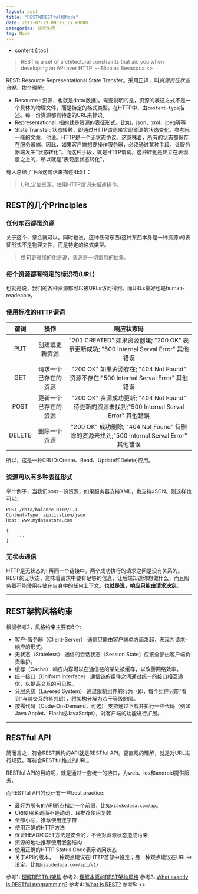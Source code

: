```yaml
---
layout: post
title: "REST和RESTful和Node"
date: 2017-07-29 09:26:15 +0800 
categories: 研究生涯
tag: Node
---
```

* content
{:toc}

> REST is a set of architectural constraints that aid you when developing an API over HTTP. -- Nicolas Bevacqua <<JavaScript Application Design-A build first approach>>

REST: Resource Representational State Transfer。采用正译，叫*资源表征状态转移*。挨个理解:

+ Resource : 资源，也就是data(数据)。需要说明的是，资源的表征方式不是一个具体的物理文件，而是特定的格式类型。在HTTP中，由`content-type`描述。每一份资源都有特定的URL来标识。
+ Representational: 指的就是资源的表征形式。比如，json、xml、jpeg等等
+ State Transfer: 状态转移，即通过HTTP谓词来实现资源的状态变化。参考阮一峰的文章，他说。HTTP是一个无状态协议。这意味着，所有的状态都保存在服务器端。因此，如果客户端想要操作服务器，必须通过某种手段，让服务器端发生"状态转化"。而这种手段，就是HTTP谓词。这种转化是建立在表现层之上的，所以就是"表现层状态转化"。

有人总结了下面这句话来描述REST：

> URL定位资源，使用HTTP谓词来描述操作。

<!-- more -->

## REST的几个Principles

### 任何东西都是资源

关于这个，意会就可以。同时也说，这种任何东西(这种东西本身是一种资源)的表征形式不是物理文件，而是特定的格式类型。

> 换句更难懂的化是说，资源是一切信息的抽象。

### 每个资源都有特定的标识符(URL)

也就是说，我们的各种资源都可以被URLs访问得到。而URLs最好也是human-readeable。

### 使用标准的HTTP谓词

| 谓词|操作|响应状态码|
| :---: | :---: | :---: |
|PUT|创建或更新资源|"201 CREATED" 如果资源创建; "200 OK" 表示更新成功; "500 Internal Serval Error" 其他错误|
|GET|请求一个已存在的资源|"200 OK" 如果资源存在; "404 Not Found" 资源不存在;"500 Internal Serval Error" 其他错误|
|POST|更新一个已存在的资源|"200 OK" 资源成功更新; "404 Not Found" 待更新的资源未找到;"500 Internal Serval Error" 其他错误|
|DELETE|删除一个资源|"200 OK" 成功删除; "404 Not Found" 待删除的资源未找到;"500 Internal Serval Error" 其他错误|

所以，这是一种CRUD(Create、Read、Update和Delete)应用。

### 资源可以有多种表征形式

举个例子，当我们post一份资源，如果服务器支持XML，也支持JSON。则这样也可以:

```
POST /data/balance HTTP/1.1
Content-Type: application/json
Host: www.mydatastore.com

{
    ...
}
```

### 无状态通信

HTTP是无状态的: 再同一个链接中，两个成功执行的请求之间是没有关系的。REST的无状态，意味着请求中要有足够的信息，让后端知道你想做什么，而且服务器不能使用存储在自身中的任何上下文。**也就是说，响应只能由请求决定**。

---

## REST架构风格约束

根据参考2，风格约束主要有6个:

+ 客户-服务器（Client-Server） 通信只能由客户端单方面发起，表现为请求-响应的形式。
+ 无状态（Stateless） 通信的会话状态（Session State）应该全部由客户端负责维护。
+ 缓存（Cache） 响应内容可以在通信链的某处被缓存，以改善网络效率。
+ 统一接口（Uniform Interface） 通信链的组件之间通过统一的接口相互通信，以提高交互的可见性。
+ 分层系统（Layered System） 通过限制组件的行为（即，每个组件只能“看到”与其交互的紧邻层），将架构分解为若干等级的层。
+ 按需代码（Code-On-Demand，可选） 支持通过下载并执行一些代码（例如Java Applet、Flash或JavaScript），对客户端的功能进行扩展。

---

## RESTful API

简而言之，符合REST架构的API就是RESTful API。更直观的理解，就是对URL进行规范，写符合RESTful格式的URL。

RESTful API的目的呢，就是通过一套统一的接口，为web、ios和android提供服务。

而RESTful API的设计有一些best practice:

+ 最好为所有的API断点指定一个前缀，比如`xiaokedada.com/api`
+ URI使用名词而不是动词，且推荐使用复数
+ 全部小写，推荐使用连字符
+ 使用正确的HTTP方法
+ 保证HEAD和GET方法是安全的，不会对资源状态造成污染
+ 资源的地址推荐使用嵌套结构
+ 使用正确的HTTP Status Code表示访问状态
+ 关于API的版本，一种观点建议在HTTP首部中设定；另一种观点建议在URL中设定，比如`xiaodedada.com/api/v1/...`


参考1: [理解RESTful架构](http://www.ruanyifeng.com/blog/2011/09/restful.html)
参考2: [理解本真的REST架构风格](http://www.infoq.com/cn/articles/understanding-restful-style/)
参考3: [What exactly is RESTful programming?](https://stackoverflow.com/questions/671118/what-exactly-is-restful-programming)
参考4: [What Is REST?](http://www.restapitutorial.com/lessons/whatisrest.html)
参考5: <<JavaScript Application Design-A build first approach>>